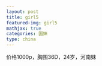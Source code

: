 ```yaml
---
layout: post
title: girl5
featured-img: girl5
mathjax: true
categories: 国妹
type: china
---
```


价格1000p，胸围36D，24岁，河南妹